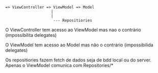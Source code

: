 


    => ViewController => ViewModel => Model
                        |
                        |
                         --- Repositiories

O ViewController tem acesso ao ViewModel mas nao o contrário (impossibilita delegates)

O ViewModel tem acesso ao Model mas não o contrário (impossibilida delegates)


Os repositiories fazem fetch de dados seja de bdd local ou do server.
Apenas o ViewModel comunica com Repositories/*
